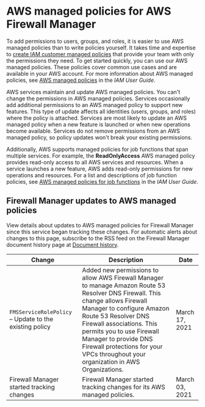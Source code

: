 # AWS managed policies for AWS Firewall Manager<a name="security-iam-awsmanpol"></a>







To add permissions to users, groups, and roles, it is easier to use AWS managed policies than to write policies yourself\. It takes time and expertise to [create IAM customer managed policies](https://docs.aws.amazon.com/IAM/latest/UserGuide/access_policies_create-console.html) that provide your team with only the permissions they need\. To get started quickly, you can use our AWS managed policies\. These policies cover common use cases and are available in your AWS account\. For more information about AWS managed policies, see [AWS managed policies](https://docs.aws.amazon.com/IAM/latest/UserGuide/access_policies_managed-vs-inline.html#aws-managed-policies) in the *IAM User Guide*\.

AWS services maintain and update AWS managed policies\. You can't change the permissions in AWS managed policies\. Services occasionally add additional permissions to an AWS managed policy to support new features\. This type of update affects all identities \(users, groups, and roles\) where the policy is attached\. Services are most likely to update an AWS managed policy when a new feature is launched or when new operations become available\. Services do not remove permissions from an AWS managed policy, so policy updates won't break your existing permissions\.

Additionally, AWS supports managed policies for job functions that span multiple services\. For example, the **ReadOnlyAccess** AWS managed policy provides read\-only access to all AWS services and resources\. When a service launches a new feature, AWS adds read\-only permissions for new operations and resources\. For a list and descriptions of job function policies, see [AWS managed policies for job functions](https://docs.aws.amazon.com/IAM/latest/UserGuide/access_policies_job-functions.html) in the *IAM User Guide*\.













## Firewall Manager updates to AWS managed policies<a name="security-iam-awsmanpol-updates"></a>

View details about updates to AWS managed policies for Firewall Manager since this service began tracking these changes\. For automatic alerts about changes to this page, subscribe to the RSS feed on the Firewall Manager document history page at [Document history](doc-history.md)\.




| Change | Description | Date | 
| --- | --- | --- | 
|  `FMSServiceRolePolicy` – Update to the existing policy  |  Added new permissions to allow AWS Firewall Manager to manage Amazon Route 53 Resolver DNS Firewall\. This change allows Firewall Manager to configure Amazon Route 53 Resolver DNS Firewall associations\. This permits you to use Firewall Manager to provide DNS Firewall protections for your VPCs throughout your organization in AWS Organizations\.  | March 17, 2021 | 
|  Firewall Manager started tracking changes  |  Firewall Manager started tracking changes for its AWS managed policies\.  | March 03, 2021 | 
